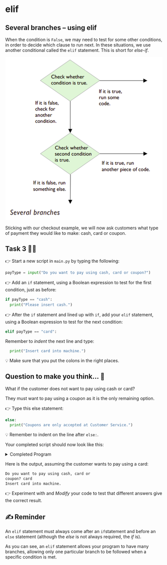 # elif

## Several branches – using elif
When the condition is ``False``, we may need to test for some 
other conditions, in order to decide which clause to run next. In these situations, we use another conditional called the ``elif`` statement. This is short for *else-if*.

![image](image_3.png)

Sticking with our checkout example, we will now ask customers what type of payment they would like to make: 
cash, card or coupon.

## Task 3 👨‍💻

👉 Start a new script in `main.py` by typing the following:
````py
payType = input("Do you want to pay using cash, card or coupon?")
````
👉 Add an ``if`` statement, using a Boolean expression to test for the first condition, just as before:
````py
if payType == "cash":
  print("Please insert cash.")
````
👉 After the ``if`` statement and lined up with ``if``, add your 
``elif`` statement, using a Boolean expression to test for the
next condition:
````py
elif payType == "card":
````

Remember to *indent* the next line and type:
````py
  print("Insert card into machine.")
````
💡 Make sure that you put the colons in the right places.

## Question to make you think... 🤔

What if the customer does not want to pay using cash or 
card? 

They must want to pay using a coupon as it is the only remaining option. 

👉 Type this else statement:
````py
else:
  print("Coupons are only accepted at Customer Service.") 
````

💡 Remember to indent on the line after ``else:``.

Your completed script should now look like this:
<details>
  <summary> Completed Program</summary>
  
  ````py
  payType = input("Do you want to pay using cash, card or coupon?")
if payType == "cash":
    print("Please insert cash.")
elif payType == "card":
    print("Insert card into machine.")
else:
    print("Coupons are only accepted at customer service.")
  ````
</details>


Here is the output, assuming the customer wants to pay 
using a card:
````
Do you want to pay using cash, card or 
coupon? card
Insert card into machine.
````

👉 Experiment with and *Modify* your code to test that different answers give the correct result.

## ✍ Reminder

An ``elif`` statement must always come after an ``if``statement and before an ``else`` statement (although the *else* is not always required, the *if* is).

As you can see, an ``elif`` statement allows your program to 
have many branches, allowing only one particular branch to 
be followed when a specific condition is met.

